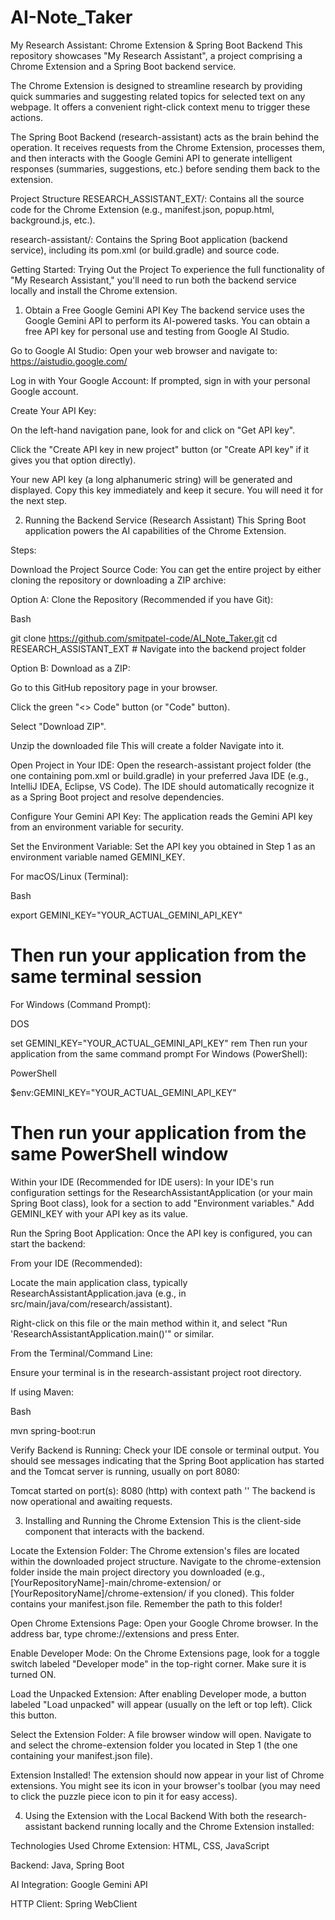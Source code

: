# AI-Note_Taker
My Research Assistant: Chrome Extension & Spring Boot Backend
This repository showcases "My Research Assistant", a project comprising a Chrome Extension and a Spring Boot backend service.

The Chrome Extension is designed to streamline research by providing quick summaries and suggesting related topics for selected text on any webpage. It offers a convenient right-click context menu to trigger these actions.

The Spring Boot Backend (research-assistant) acts as the brain behind the operation. It receives requests from the Chrome Extension, processes them, and then interacts with the Google Gemini API to generate intelligent responses (summaries, suggestions, etc.) before sending them back to the extension.

Project Structure
RESEARCH_ASSISTANT_EXT/: Contains all the source code for the Chrome Extension (e.g., manifest.json, popup.html, background.js, etc.).

research-assistant/: Contains the Spring Boot application (backend service), including its pom.xml (or build.gradle) and source code.

Getting Started: Trying Out the Project
To experience the full functionality of "My Research Assistant," you'll need to run both the backend service locally and install the Chrome extension.

1. Obtain a Free Google Gemini API Key
The backend service uses the Google Gemini API to perform its AI-powered tasks. You can obtain a free API key for personal use and testing from Google AI Studio.

Go to Google AI Studio:
Open your web browser and navigate to: https://aistudio.google.com/

Log in with Your Google Account:
If prompted, sign in with your personal Google account.

Create Your API Key:

On the left-hand navigation pane, look for and click on "Get API key".

Click the "Create API key in new project" button (or "Create API key" if it gives you that option directly).

Your new API key (a long alphanumeric string) will be generated and displayed. Copy this key immediately and keep it secure. You will need it for the next step.

2. Running the Backend Service (Research Assistant)
This Spring Boot application powers the AI capabilities of the Chrome Extension.



Steps:

Download the Project Source Code:
You can get the entire project by either cloning the repository or downloading a ZIP archive:

Option A: Clone the Repository (Recommended if you have Git):

Bash

git clone https://github.com/smitpatel-code/AI_Note_Taker.git
cd RESEARCH_ASSISTANT_EXT # Navigate into the backend project folder


Option B: Download as a ZIP:

Go to this GitHub repository page in your browser.

Click the green "<> Code" button (or "Code" button).

Select "Download ZIP".

Unzip the downloaded file This will create a folder Navigate into it.

Open Project in Your IDE:
Open the research-assistant project folder (the one containing pom.xml or build.gradle) in your preferred Java IDE (e.g., IntelliJ IDEA, Eclipse, VS Code). The IDE should automatically recognize it as a Spring Boot project and resolve dependencies.

Configure Your Gemini API Key:
The application reads the Gemini API key from an environment variable for security.

Set the Environment Variable:
Set the API key you obtained in Step 1 as an environment variable named GEMINI_KEY.

For macOS/Linux (Terminal):

Bash

export GEMINI_KEY="YOUR_ACTUAL_GEMINI_API_KEY"
# Then run your application from the same terminal session
For Windows (Command Prompt):

DOS

set GEMINI_KEY="YOUR_ACTUAL_GEMINI_API_KEY"
rem Then run your application from the same command prompt
For Windows (PowerShell):

PowerShell

$env:GEMINI_KEY="YOUR_ACTUAL_GEMINI_API_KEY"
# Then run your application from the same PowerShell window
Within your IDE (Recommended for IDE users):
In your IDE's run configuration settings for the ResearchAssistantApplication (or your main Spring Boot class), look for a section to add "Environment variables." Add GEMINI_KEY with your API key as its value.

Run the Spring Boot Application:
Once the API key is configured, you can start the backend:

From your IDE (Recommended):

Locate the main application class, typically ResearchAssistantApplication.java (e.g., in src/main/java/com/research/assistant).

Right-click on this file or the main method within it, and select "Run 'ResearchAssistantApplication.main()'" or similar.

From the Terminal/Command Line:

Ensure your terminal is in the research-assistant project root directory.

If using Maven:

Bash

mvn spring-boot:run

Verify Backend is Running:
Check your IDE console or terminal output. You should see messages indicating that the Spring Boot application has started and the Tomcat server is running, usually on port 8080:

Tomcat started on port(s): 8080 (http) with context path ''
The backend is now operational and awaiting requests.

3. Installing and Running the Chrome Extension
This is the client-side component that interacts with the backend.

Locate the Extension Folder:
The Chrome extension's files are located within the downloaded project structure.
Navigate to the chrome-extension folder inside the main project directory you downloaded (e.g., [YourRepositoryName]-main/chrome-extension/ or [YourRepositoryName]/chrome-extension/ if you cloned). This folder contains your manifest.json file. Remember the path to this folder!

Open Chrome Extensions Page:
Open your Google Chrome browser. In the address bar, type chrome://extensions and press Enter.

Enable Developer Mode:
On the Chrome Extensions page, look for a toggle switch labeled "Developer mode" in the top-right corner. Make sure it is turned ON.

Load the Unpacked Extension:
After enabling Developer mode, a button labeled "Load unpacked" will appear (usually on the left or top left). Click this button.

Select the Extension Folder:
A file browser window will open. Navigate to and select the chrome-extension folder you located in Step 1 (the one containing your manifest.json file).

Extension Installed!
The extension should now appear in your list of Chrome extensions. You might see its icon in your browser's toolbar (you may need to click the puzzle piece icon to pin it for easy access).

4. Using the Extension with the Local Backend
With both the research-assistant backend running locally and the Chrome Extension installed:



Technologies Used
Chrome Extension: HTML, CSS, JavaScript

Backend: Java, Spring Boot

AI Integration: Google Gemini API

HTTP Client: Spring WebClient
